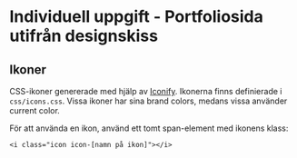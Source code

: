 # Individuell uppgift - Portfoliosida utifrån designskiss

## Ikoner

CSS-ikoner genererade med hjälp av [Iconify](https://iconify.design/). Ikonerna finns definierade i ```css/icons.css```. Vissa ikoner har sina brand colors, medans vissa använder current color.

För att använda en ikon, använd ett tomt span-element med ikonens klass:
```
<i class="icon icon-[namn på ikon]"></i>
```